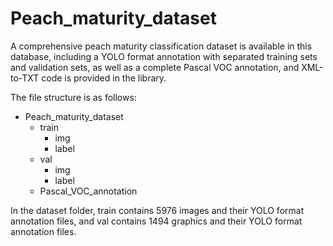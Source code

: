 # Peach_maturity_dataset

A comprehensive peach maturity classification dataset is available in this database, including a YOLO format annotation with separated training sets and validation sets, as well as a complete Pascal VOC annotation, and XML-to-TXT code is provided in the library.

The file structure is as follows:
- Peach_maturity_dataset
  - train
    - img
    - label
  - val
    - img
    - label
  - Pascal_VOC_annotation

In the dataset folder, train contains 5976 images and their YOLO format annotation files, and val contains 1494 graphics and their YOLO format annotation files.

